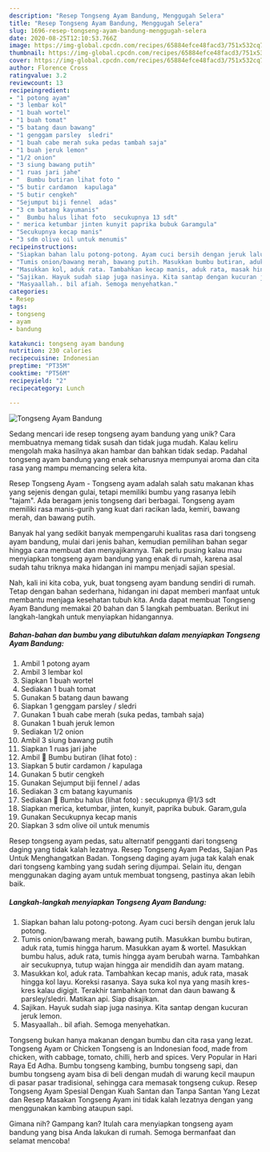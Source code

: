 ```yaml
---
description: "Resep Tongseng Ayam Bandung, Menggugah Selera"
title: "Resep Tongseng Ayam Bandung, Menggugah Selera"
slug: 1696-resep-tongseng-ayam-bandung-menggugah-selera
date: 2020-08-25T12:10:53.766Z
image: https://img-global.cpcdn.com/recipes/65884efce48facd3/751x532cq70/tongseng-ayam-bandung-foto-resep-utama.jpg
thumbnail: https://img-global.cpcdn.com/recipes/65884efce48facd3/751x532cq70/tongseng-ayam-bandung-foto-resep-utama.jpg
cover: https://img-global.cpcdn.com/recipes/65884efce48facd3/751x532cq70/tongseng-ayam-bandung-foto-resep-utama.jpg
author: Florence Cross
ratingvalue: 3.2
reviewcount: 13
recipeingredient:
- "1 potong ayam"
- "3 lembar kol"
- "1 buah wortel"
- "1 buah tomat"
- "5 batang daun bawang"
- "1 genggam parsley  sledri"
- "1 buah cabe merah suka pedas tambah saja"
- "1 buah jeruk lemon"
- "1/2 onion"
- "3 siung bawang putih"
- "1 ruas jari jahe"
- "  Bumbu butiran lihat foto "
- "5 butir cardamon  kapulaga"
- "5 butir cengkeh"
- "Sejumput biji fennel  adas"
- "3 cm batang kayumanis"
- "  Bumbu halus lihat foto  secukupnya 13 sdt"
- " merica ketumbar jinten kunyit paprika bubuk Garamgula"
- "Secukupnya kecap manis"
- "3 sdm olive oil untuk menumis"
recipeinstructions:
- "Siapkan bahan lalu potong-potong. Ayam cuci bersih dengan jeruk lalu potong."
- "Tumis onion/bawang merah, bawang putih. Masukkan bumbu butiran, aduk rata, tumis hingga harum. Masukkan ayam &amp; wortel. Masukkan bumbu halus, aduk rata, tumis hingga ayam berubah warna. Tambahkan air secukupnya, tutup wajan hingga air mendidih dan ayam matang."
- "Masukkan kol, aduk rata. Tambahkan kecap manis, aduk rata, masak hingga kol layu. Koreksi rasanya. Saya suka kol nya yang masih kres-kres kalau digigit. Terakhir tambahkan tomat dan daun bawang &amp; parsley/sledri. Matikan api. Siap disajikan."
- "Sajikan. Hayuk sudah siap juga nasinya. Kita santap dengan kucuran jeruk lemon."
- "Masyaallah.. bil afiah. Semoga menyehatkan."
categories:
- Resep
tags:
- tongseng
- ayam
- bandung

katakunci: tongseng ayam bandung 
nutrition: 230 calories
recipecuisine: Indonesian
preptime: "PT35M"
cooktime: "PT56M"
recipeyield: "2"
recipecategory: Lunch

---
```



![Tongseng Ayam Bandung](https://img-global.cpcdn.com/recipes/65884efce48facd3/751x532cq70/tongseng-ayam-bandung-foto-resep-utama.jpg)

Sedang mencari ide resep tongseng ayam bandung yang unik? Cara membuatnya memang tidak susah dan tidak juga mudah. Kalau keliru mengolah maka hasilnya akan hambar dan bahkan tidak sedap. Padahal tongseng ayam bandung yang enak seharusnya mempunyai aroma dan cita rasa yang mampu memancing selera kita.

Resep Tongseng Ayam - Tongseng ayam adalah salah satu makanan khas yang sejenis dengan gulai, tetapi memiliki bumbu yang rasanya lebih &#34;tajam&#34;. Ada beragam jenis tongseng dari berbagai. Tongseng ayam memiliki rasa manis-gurih yang kuat dari racikan lada, kemiri, bawang merah, dan bawang putih.

Banyak hal yang sedikit banyak mempengaruhi kualitas rasa dari tongseng ayam bandung, mulai dari jenis bahan, kemudian pemilihan bahan segar hingga cara membuat dan menyajikannya. Tak perlu pusing kalau mau menyiapkan tongseng ayam bandung yang enak di rumah, karena asal sudah tahu triknya maka hidangan ini mampu menjadi sajian spesial.


Nah, kali ini kita coba, yuk, buat tongseng ayam bandung sendiri di rumah. Tetap dengan bahan sederhana, hidangan ini dapat memberi manfaat untuk membantu menjaga kesehatan tubuh kita. Anda dapat membuat Tongseng Ayam Bandung memakai 20 bahan dan 5 langkah pembuatan. Berikut ini langkah-langkah untuk menyiapkan hidangannya.

<!--inarticleads1-->

##### Bahan-bahan dan bumbu yang dibutuhkan dalam menyiapkan Tongseng Ayam Bandung:

1. Ambil 1 potong ayam
1. Ambil 3 lembar kol
1. Siapkan 1 buah wortel
1. Sediakan 1 buah tomat
1. Gunakan 5 batang daun bawang
1. Siapkan 1 genggam parsley / sledri
1. Gunakan 1 buah cabe merah (suka pedas, tambah saja)
1. Gunakan 1 buah jeruk lemon
1. Sediakan 1/2 onion
1. Ambil 3 siung bawang putih
1. Siapkan 1 ruas jari jahe
1. Ambil  🍳 Bumbu butiran (lihat foto) :
1. Siapkan 5 butir cardamon / kapulaga
1. Gunakan 5 butir cengkeh
1. Gunakan Sejumput biji fennel / adas
1. Sediakan 3 cm batang kayumanis
1. Sediakan  🍳 Bumbu halus (lihat foto) : secukupnya @1/3 sdt
1. Siapkan  merica, ketumbar, jinten, kunyit, paprika bubuk. Garam,gula
1. Gunakan Secukupnya kecap manis
1. Siapkan 3 sdm olive oil untuk menumis


Resep tongseng ayam pedas, satu alternatif pengganti dari tongseng daging yang tidak kalah lezatnya. Resep Tongseng Ayam Pedas, Sajian Pas Untuk Menghangatkan Badan. Tongseng daging ayam juga tak kalah enak dari tongseng kambing yang sudah sering dijumpai. Selain itu, dengan menggunakan daging ayam untuk membuat tongseng, pastinya akan lebih baik. 

<!--inarticleads2-->

##### Langkah-langkah menyiapkan Tongseng Ayam Bandung:

1. Siapkan bahan lalu potong-potong. Ayam cuci bersih dengan jeruk lalu potong.
1. Tumis onion/bawang merah, bawang putih. Masukkan bumbu butiran, aduk rata, tumis hingga harum. Masukkan ayam &amp; wortel. Masukkan bumbu halus, aduk rata, tumis hingga ayam berubah warna. Tambahkan air secukupnya, tutup wajan hingga air mendidih dan ayam matang.
1. Masukkan kol, aduk rata. Tambahkan kecap manis, aduk rata, masak hingga kol layu. Koreksi rasanya. Saya suka kol nya yang masih kres-kres kalau digigit. Terakhir tambahkan tomat dan daun bawang &amp; parsley/sledri. Matikan api. Siap disajikan.
1. Sajikan. Hayuk sudah siap juga nasinya. Kita santap dengan kucuran jeruk lemon.
1. Masyaallah.. bil afiah. Semoga menyehatkan.


Tongseng bukan hanya makanan dengan bumbu dan cita rasa yang lezat. Tongseng Ayam or Chicken Tongseng is an Indonesian food, made from chicken, with cabbage, tomato, chilli, herb and spices. Very Popular in Hari Raya Ed Adha. Bumbu tongseng kambing, bumbu tongseng sapi, dan bumbu tongseng ayam bisa di beli dengan mudah di warung kecil maupun di pasar pasar tradisional, sehingga cara memasak tongseng cukup. Resep Tongseng Ayam Spesial Dengan Kuah Santan dan Tanpa Santan Yang Lezat dan Resep Masakan Tongseng Ayam ini tidak kalah lezatnya dengan yang menggunakan kambing ataupun sapi. 

Gimana nih? Gampang kan? Itulah cara menyiapkan tongseng ayam bandung yang bisa Anda lakukan di rumah. Semoga bermanfaat dan selamat mencoba!
